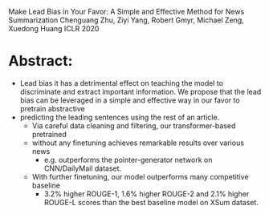 Make Lead Bias in Your Favor: A Simple and Effective Method for News Summarization
Chenguang Zhu, Ziyi Yang, Robert Gmyr, Michael Zeng, Xuedong Huang
ICLR 2020

# Abstract: 

* Lead bias it has a detrimental effect on teaching the model to discriminate
  and extract important information. We propose that the lead bias can be
  leveraged in a simple and effective way in our favor to pretrain abstractive
* predicting the leading sentences using the rest of an article. 
  * Via careful data cleaning and filtering, our transformer-based pretrained
  * without any finetuning achieves remarkable results over various news
    * e.g. outperforms the pointer-generator network on CNN/DailyMail dataset.
  * With further finetuning, our model outperforms many competitive baseline
    * 3.2% higher ROUGE-1, 1.6% higher ROUGE-2 and 2.1% higher ROUGE-L scores
      than the best baseline model on XSum dataset.
